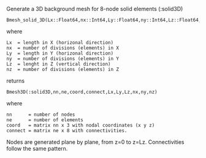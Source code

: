 Generate a 3D background mesh for 8-node solid elements (:solid3D)

```
Bmesh_solid_3D(Lx::Float64,nx::Int64,Ly::Float64,ny::Int64,Lz::Float64,nz::Int64)
```

where

```
Lx  = length in X (horizonal direction)
nx  = number of divisions (elements) in X
Ly  = length in Y (horizonal direction)
ny  = number of divisions (elements) in Y
Lz  = lenght in Z (vertical direction)
nz  = number of divisions (elements) in Z
```

returns

```
Bmesh3D(:solid3D,nn,ne,coord,connect,Lx,Ly,Lz,nx,ny,nz)
```

where

```
nn      = number of nodes 
ne      = number of elements
coord   = matrix nn x 3 with nodal coordinates (x y z) 
connect = matrix ne x 8 with connectivities.
```

Nodes are generated plane by plane, from z=0 to z=Lz.     Connectivities follow the same pattern.

